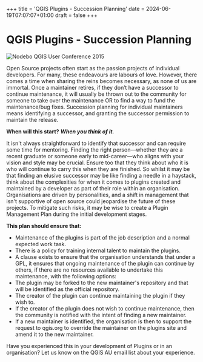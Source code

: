 +++
title = 'QGIS Plugins - Succession Planning'
date = 2024-06-19T07:07:07+01:00
draft = false
+++

# QGIS Plugins - Succession Planning
![Nodebo QGIS User Conference 2015](/images/nodebo.png)


Open Source projects often start as the passion projects of individual developers. For many, these endeavours are labours of love. However, there comes a time when sharing the reins becomes necessary, as none of us are immortal.
Once a maintainer retires, if they don’t have a successor to continue maintenance, it will usually be thrown out to the community for someone to take over the maintenance OR to find a way to fund the maintenance/bug fixes. 
Succession planning for individual maintainers means identifying a successor, and granting the successor permission to maintain the release. 

**When will this start?** ***When you think of it.***

It isn't always straightforward to identify that successor and can require some time for  mentoring. Finding the right person—whether they are a recent graduate or someone early to mid-career—who aligns with your vision and style may be crucial. Ensure too that they think about who it is who will continue to carry this when they are finished. 
So whilst it may be that finding an elusive successor may be like finding a needle in a haystack, think about the complexities for when it comes to plugins created and maintained by a developer as part of their role within an organisation. 
Organisations are driven by personalities, and a shift in management that isn't supportive of open source could jeopardise the future of these projects. To mitigate such risks, it may be wise to create a Plugin Management Plan during the initial development stages. 

**This plan should ensure that:**
- Maintenance of the plugins is part of the job description and a normal expected work task.
- There is a policy for training internal talent to maintain the plugins.
- A clause exists to ensure that the organisation understands that under a GPL, it ensures that ongoing maintenance of the plugin can continue by others, if there are no resources available to undertake this maintenance, with the following options:
- The plugin may be forked to the new maintainer's repository and that will be identified as the official repository. 
- The creator of the plugin can continue maintaining the plugin if they wish to.
- If the creator of the plugin does not wish to continue maintenance, then the community is notified with the intent of finding a new maintainer.
- If a new maintainer is identified, the organisation is then to support the request to qgis.org to override the maintainer on the plugins site and amend it to the new maintainer.

Have you experienced this in your development of Plugins or in an organisation? Let us know on the QGIS AU email list about your experience. 
